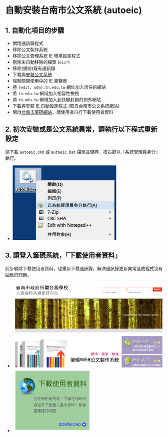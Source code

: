 # 自動安裝台南市公文系統 (autoeic)

## 1. 自動化項目的步驟
  - 關閉通訊錄程式
  - 移除公文製作系統
  - 移除公文管理系統 IE 環境設定程式
  - 刪除未自動移除的檔案 (`eic*`)
  - 移除(備份)既有通訊錄
  - 下載與[安裝公文系統](http://edit.tn.edu.tw/kw/docnet/service/formbinder/install/down/docNinstall.msi)
  - 強制關閉使用中的 IE 瀏覽器
  - 將 `{edit, odm}.tn.edu.tw` 網址加入信任的網站
  - 將 `tn.edu.tw` 網域加入相容性檢視
  - 將 `tn.edu.tw` 網域加入到快顯封鎖的例外網站
  - 下載與安裝 [IE 自動設定程式](http://raw.githubusercontent.com/lyshie/autoeic/master/IE_SET.EXE) (取自台南市公文系統網站)
  - 開啟[台南市筆硯網站](http://edit.tn.edu.tw/)，請使用者自行下載使用者資料

## 2. 初次安裝或是公文系統異常，請執行以下程式重新設定
請下載 [`autoeic.cmd`](https://cdn.rawgit.com/lyshie/autoeic/master/autoeic.cmd) 或 [`autoeic.bat`](https://cdn.rawgit.com/lyshie/autoeic/master/autoeic.bat) 檔案並儲存，按右鍵以「系統管理員身分」執行。
  - ![Run as administrator](/run_as_admin.png)

## 3. 請登入筆硯系統，「下載使用者資料」
此步驟除下載使用者資料，也重新下載通訊錄，解決通訊錄更新異常造成程式沒有回應的問題。
  - ![Login](/by.png)
  - ![Download user data](/download.png)
